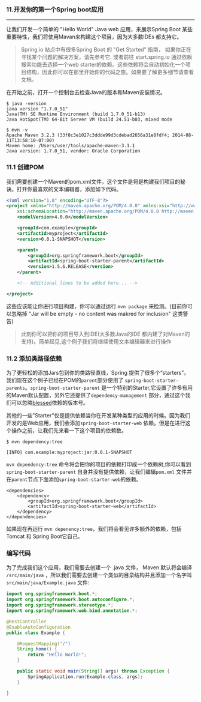 ### 11.开发你的第一个Spring boot应用
---
让我们开发一个简单的 "Hello World" Java web 应用，来展示Spring Boot 某些重要特性，我们将使用Mavan来构建这个项目，因为大多数IDEs 都支持它。


> Spring.io 站点中有很多Spring Boot 的 "Get Started" 指南， 如果你正在寻找某个问题的解决方案，请先参考它. 或者前往 start.spring.io 通过依赖搜索功能去选择一个web starter的依赖。这些依赖将会自动初始化一个项目结构，因此你可以在那里开始你的代码之旅。如果要了解更多细节请查看文档。


在开始之前，打开一个控制台去检查Java的版本和Maven安装情况。


```shell
$ java -version
java version "1.7.0_51"
Java(TM) SE Runtime Environment (build 1.7.0_51-b13)
Java HotSpot(TM) 64-Bit Server VM (build 24.51-b03, mixed mode

```


```
$ mvn -v
Apache Maven 3.2.3 (33f8c3e1027c3ddde99d3cdebad2656a31e8fdf4; 2014-08-11T13:58:10-07:00)
Maven home: /Users/user/tools/apache-maven-3.1.1
Java version: 1.7.0_51, vendor: Oracle Corporation

```

### 11.1 创建POM
我们需要创建一个Maven的pom.xml文件，这个文件是将是构建我们项目的秘诀。打开你最喜欢的文本编辑器，添加如下代码。



```xml
<?xml version="1.0" encoding="UTF-8"?>
<project xmlns="http://maven.apache.org/POM/4.0.0" xmlns:xsi="http://www.w3.org/2001/XMLSchema-instance"
    xsi:schemaLocation="http://maven.apache.org/POM/4.0.0 http://maven.apache.org/xsd/maven-4.0.0.xsd">
    <modelVersion>4.0.0</modelVersion>

    <groupId>com.example</groupId>
    <artifactId>myproject</artifactId>
    <version>0.0.1-SNAPSHOT</version>

    <parent>
        <groupId>org.springframework.boot</groupId>
        <artifactId>spring-boot-starter-parent</artifactId>
        <version>1.5.6.RELEASE</version>
    </parent>

    <!-- Additional lines to be added here... -->

</project>

```

这些应该能让你进行项目构建，你可以通过运行 `mvn package` 来检测。(目前你可以忽略掉 "Jar will be empty - no content was makred for inclusion" 这类警告)

> 此刻你可以把你的项目导入到IDE(大多数Java的IDE 都内建了对Maven的支持)。简单起见,这个例子我们将继续使用文本编辑器来进行操作

### 11.2 添加类路径依赖

为了更轻松的添加Jars包到你的类路径直线，Spring 提供了很多个“starters”。 我们现在这个例子已经在POM的`parent`部分使用了 `spring-boot-starter-parents`。`spring-boot-starter-parent` 是一个特别的Starter,它设置了许多有用的Maven默认配置，另外它还提供了`dependency-management` 部分，通过这个我们可以忽略[blessed](http://power1128.tumblr.com/post/94609602465/spring-boot%E4%B8%AD%E4%B8%BA%E4%BB%80%E4%B9%88%E5%BE%88%E5%A4%9Adependency%E4%B8%8D%E7%94%A8%E5%86%99%E7%89%88%E6%9C%AC%E5%8F%B7)依赖的版本号。

其他的一些"Starter"仅是提供依赖当你在开发某种类型的应用的时候。因为我们开发的是Web应用，我们会添加`spring-boot-starter-web` 依赖。但是在进行这个操作之前，让我们先来看一下这个项目的依赖数。


```
$ mvn dependency:tree

[INFO] com.example:myproject:jar:0.0.1-SNAPSHOT

```

`mvn dependency:tree` 命令将会把你的项目的依赖打印成一个依赖树,你可以看到 `spring-boot-starter-parent` 自身并没有提供依赖，让我们编辑`pom.xml` 文件并在`parent`节点下面添加`spring-boot-starter-web`的依赖。



```
<dependencies>
    <dependency>
        <groupId>org.springframework.boot</groupId>
        <artifactId>spring-boot-starter-web</artifactId>
    </dependency>
</dependencies>

```

如果现在再运行 `mvn depenency:tree`，我们将会看见许多额外的依赖，包括Tomcat 和 Spring Boot它自己。

### 编写代码

为了完成我们这个应用，我们需要去创建一个 .java 文件， Maven 默认将会编译 `/src/main/java` ，所以我们需要去创建一个类似的目录结构并且添加一个名字叫 `src/main/java/Example.java` 文件:



```java
import org.springframework.boot.*;
import org.springframework.boot.autoconfigure.*;
import org.springframework.stereotype.*;
import org.springframework.web.bind.annotation.*;

@RestController
@EnableAutoConfiguration
public class Example {

    @RequestMapping("/")
    String home() {
        return "Hello World!";
    }

    public static void main(String[] args) throws Exception {
        SpringApplication.run(Example.class, args);
    }

}

```

























